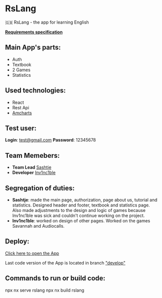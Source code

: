 # RsLang

🇬🇧 RsLang - the app for learning English

[**Requirements specification**](https://github.com/rolling-scopes-school/tasks/blob/master/tasks/stage-2/rs-lang/rslang.md)

## Main App's parts:
- Auth
- Textbook
- 2 Games
- Statistics

## Used technologies:
- React
- Rest Api
- [Amcharts](https://www.amcharts.com/)

## Test user:
**Login**: test@gmail.com
**Password**: 12345678

## Team Memebers:
- **Team Lead** [Sashtje](https://github.com/sashtje)
- **Developer** [Inv1nc1ble](https://github.com/Inv1nc1ble)

## Segregation of duties:
- **Sashtje**: made the main page, authorization, page about us, tutorial and statistics. Designed header and footer, textbook and statistics page. Also made adjustments to the design and logic of games because Inv1nc1ble was sick and couldn't continue working on the project.
- **Inv1nc1ble**: worked on design of other pages. Worked on the games Savannah and Audiocalls.

## Deploy:
[Click here to open the App](https://sashtje.github.io/rslang/)

Last code version of the App is located in branch ["develop"](https://github.com/sashtje/rslang/tree/develop)

## Сommands to run or build code:
npx nx serve rslang
npx nx build rslang
